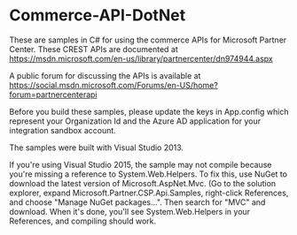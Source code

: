# Commerce-API-DotNet

These are samples in C# for using the commerce APIs for Microsoft Partner Center. These CREST APIs are documented at https://msdn.microsoft.com/en-us/library/partnercenter/dn974944.aspx

A public forum for discussing the APIs is available at https://social.msdn.microsoft.com/Forums/en-US/home?forum=partnercenterapi

Before you build these samples, please update the keys in App.config which represent your Organization Id and the Azure AD application for your integration sandbox account.

The samples were built with Visual Studio 2013. 

If you're using Visual Studio 2015, the sample may not compile because you're missing a reference to System.Web.Helpers. To fix this, use NuGet to download the latest version of Microsoft.AspNet.Mvc. (Go to the solution explorer, expand Microsoft.Partner.CSP.Api.Samples, right-click References, and choose "Manage NuGet packages...". Then search for "MVC" and download. When it's done, you'll see System.Web.Helpers in your References, and compiling should work.
